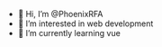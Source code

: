 - 👋 Hi, I’m @PhoenixRFA
- 👀 I’m interested in web development
- 🌱 I’m currently learning vue


<!---
PhoenixRFA/PhoenixRFA is a ✨ special ✨ repository because its `README.md` (this file) appears on your GitHub profile.
You can click the Preview link to take a look at your changes.
--->
